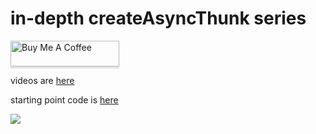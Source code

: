 # in-depth createAsyncThunk series

<a href="https://www.buymeacoffee.com/rowadz" 
  target="_blank">
  <img src="https://www.buymeacoffee.com/assets/img/custom_images/orange_img.png" alt="Buy Me A Coffee" style="height: 41px !important;width: 174px !important;box-shadow: 0px 3px 2px 0px rgba(190, 190, 190, 0.5) !important;-webkit-box-shadow: 0px 3px 2px 0px rgba(190, 190, 190, 0.5) !important;" >
  </a>

videos are [here](https://youtube.com/playlist?list=PLM0LBHjz37LW_Wz3DPoT5-bm1btrBD1bu)

starting point code is [here](https://github.com/Rowadz/in-depth-create-async-thunk/tree/start-point)


<img src="thumb.png">
